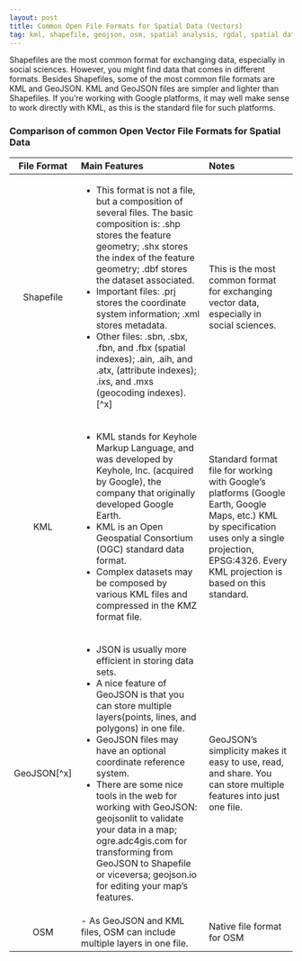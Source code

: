 ```yaml
---
layout: post
title: Common Open File Formats for Spatial Data (Vectors)
tag: kml, shapefile, geojson, osm, spatial analysis, rgdal, spatial data, open file formats, Open Geospatial Consortium
---
```


Shapefiles are the most common format for exchanging data, especially in social sciences.
However, you might find data that comes in different formats. Besides Shapefiles, some of the
most common file formats are KML and GeoJSON. KML and GeoJSON files are simpler and lighter
than Shapefiles. If you’re working with Google platforms, it may well make sense to work directly
with KML, as this is the standard file for such platforms.

### Comparison of common Open Vector File Formats for Spatial Data

| File Format | Main Features | Notes |
| :---:       | :---          | :---  |
| Shapefile   | <ul><li>This format is not a file, but a composition of several files. The basic composition is: .shp stores the feature geometry; .shx stores the index of the feature geometry; .dbf stores the dataset associated.</li><li>Important files: .prj stores the coordinate system information; .xml stores metadata.</li><li>Other files: .sbn, .sbx, .fbn, and .fbx (spatial indexes); .ain, .aih, and .atx, (attribute indexes); .ixs, and .mxs (geocoding indexes).[^x]</li></ul> | This is the most common format for exchanging vector data, especially in social sciences. |
| KML | <ul><li>KML stands for Keyhole Markup Language, and was developed by Keyhole, Inc. (acquired by Google), the company that originally developed Google Earth.</li><li>KML is an Open Geospatial Consortium (OGC) standard data format.</li><li>Complex datasets may be composed by various KML files and compressed in the KMZ format file.</li></ul> | Standard format file for working with Google’s platforms (Google Earth, Google Maps, etc.) KML by specification uses only a single projection, EPSG:4326. Every KML projection is based on this standard. |
| GeoJSON[^x] | <ul><li>JSON is usually more efficient in storing data sets.</li><li>A nice feature of GeoJSON is that you can store multiple layers(points, lines, and polygons) in one file.</li><li>GeoJSON files may have an optional coordinate reference system.</li><li>There are some nice tools in the web for working with GeoJSON: geojsonlit to validate your data in a map; ogre.adc4gis.com for transforming from GeoJSON to Shapefile or viceversa; geojson.io for editing your map’s features.</li></ul> | GeoJSON’s simplicity makes it easy to use, read, and share. You can store multiple features into just one file. |
| OSM | - As GeoJSON and KML files, OSM can include multiple layers in one file. | Native file format for OSM |
